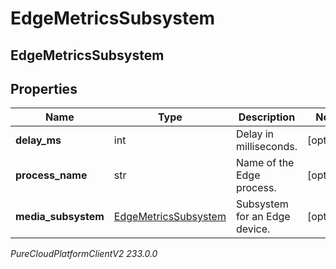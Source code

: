 # EdgeMetricsSubsystem

## EdgeMetricsSubsystem

## Properties

|Name | Type | Description | Notes|
|------------ | ------------- | ------------- | -------------|
| **delay_ms** | int | Delay in milliseconds. | [optional] |
| **process_name** | str | Name of the Edge process. | [optional] |
| **media_subsystem** | [EdgeMetricsSubsystem](EdgeMetricsSubsystem) | Subsystem for an Edge device. | [optional] |



_PureCloudPlatformClientV2 233.0.0_
